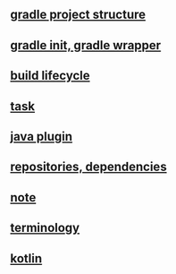 ## [gradle project structure](common%20gradle%20project%20structure.md)
## [gradle init, gradle wrapper](gradle%20init,gradle-wrapper.md)
## [build lifecycle](build-lifecycle.md)
## [task](tasks%20advanced.md)
## [java plugin](java%20plugin.md)
## [repositories, dependencies](repositories,%20dependencies.md)
## [note](note.md)
## [terminology](terminology.md)
## [kotlin](kotlin.md)
